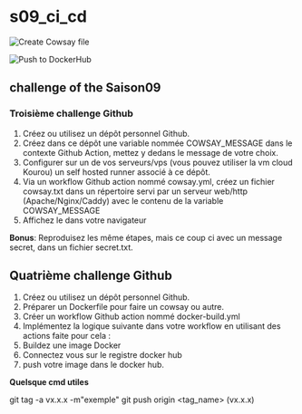 # s09_ci_cd

![Create Cowsay file](https://github.com/L-Christ-ASD/s09_ci_cd/actions/workflows/cowsay.yml/badge.svg)


![Push to DockerHub](https://github.com/L-Christ-ASD/s09_ci_cd/actions/workflows/docker-push.yml/badge.svg)


## challenge of the Saison09


### Troisième challenge Github

1. Créez ou utilisez un dépôt personnel Github.
2. Créez dans ce dépôt une variable nommée COWSAY_MESSAGE dans le contexte Github Action, mettez y dedans le message de votre choix.
3. Configurer sur un de vos serveurs/vps (vous pouvez utiliser la vm cloud Kourou) un self hosted runner associé à ce dépôt.
4. Via un workflow Github action nommé cowsay.yml, créez un fichier cowsay.txt dans un répertoire servi par un serveur web/http (Apache/Nginx/Caddy) avec le contenu de la variable COWSAY_MESSAGE
5. Affichez le dans votre navigateur

**Bonus**:
Reproduisez les même étapes, mais ce coup ci avec un message secret, dans un fichier secret.txt.


## Quatrième challenge Github

1. Créez ou utilisez un dépôt personnel Github.
2. Préparer un Dockerfile pour faire un cowsay ou autre.
3. Créer un workflow Github action nommé docker-build.yml
4. Implémentez la logique suivante dans votre workflow en utilisant des actions faite pour cela :
5. Buildez une image Docker
6. Connectez vous sur le registre docker hub
7. push votre image dans le docker hub.



**Quelsque cmd utiles**

git tag -a vx.x.x -m"exemple"
git push origin <tag_name> (vx.x.x)

